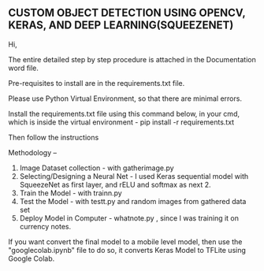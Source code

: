## CUSTOM OBJECT DETECTION USING OPENCV, KERAS, AND DEEP LEARNING(SQUEEZENET)

Hi,

The entire detailed step by step procedure is attached in the Documentation word file.

Pre-requisites to install are in the requirements.txt file.

Please use Python Virtual Environment, so that there are minimal errors.

Install the requirements.txt file using this command below, in your cmd, which is inside the virtual environment -
pip install -r requirements.txt 

Then follow the instructions

Methodology –

1)	Image Dataset collection                   - with gatherimage.py
2)	Selecting/Designing a Neural Net           - I used Keras sequential model with SqueezeNet as first layer, and rELU and softmax as next 2. 
3)	Train the Model                            - with trainn.py
4)	Test the Model                             - with testt.py and random images from gathered data set
5)	Deploy Model in Computer                   - whatnote.py , since I was training it on currency notes.

If you want convert the final model to a mobile level model, then use the "googlecolab.ipynb" file to do so, it converts Keras Model to TFLite using Google Colab.
